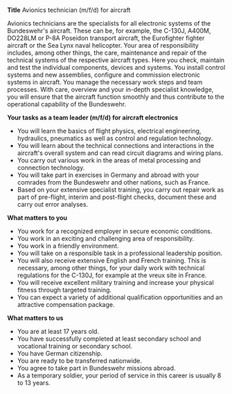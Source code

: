 **Title**
Avionics technician (m/f/d) for aircraft

Avionics technicians are the specialists for all electronic systems of the Bundeswehr's aircraft. These can be, for example, the C-130J, A400M, DO228LM or P-8A Poseidon transport aircraft, the Eurofighter fighter aircraft or the Sea Lynx naval helicopter. Your area of responsibility includes, among other things, the care, maintenance and repair of the technical systems of the respective aircraft types. Here you check, maintain and test the individual components, devices and systems. You install control systems and new assemblies, configure and commission electronic systems in aircraft. You manage the necessary work steps and team processes. With care, overview and your in-depth specialist knowledge, you will ensure that the aircraft function smoothly and thus contribute to the operational capability of the Bundeswehr.

**Your tasks as a team leader (m/f/d) for aircraft electronics**

-	You will learn the basics of flight physics, electrical engineering, hydraulics, pneumatics as well as control and regulation technology.
-	You will learn about the technical connections and interactions in the aircraft's overall system and can read circuit diagrams and wiring plans.
-	You carry out various work in the areas of metal processing and connection technology.
-	You will take part in exercises in Germany and abroad with your comrades from the Bundeswehr and other nations, such as France.
-	Based on your extensive specialist training, you carry out repair work as part of pre-flight, interim and post-flight checks, document these and carry out error analyses.

**What matters to you**

-	You work for a recognized employer in secure economic conditions.
-	You work in an exciting and challenging area of responsibility.
-	You work in a friendly environment.
-	You will take on a responsible task in a professional leadership position.
-	You will also receive extensive English and French training. This is necessary, among other things, for your daily work with technical regulations for the C-130J, for example at the vreux site in France.
-	You will receive excellent military training and increase your physical fitness through targeted training.
-	You can expect a variety of additional qualification opportunities and an attractive compensation package.

**What matters to us**

-	You are at least 17 years old.
-	You have successfully completed at least secondary school and vocational training or secondary school.
-	You have German citizenship.
-	You are ready to be transferred nationwide.
-	You agree to take part in Bundeswehr missions abroad.
-	As a temporary soldier, your period of service in this career is usually 8 to 13 years.
